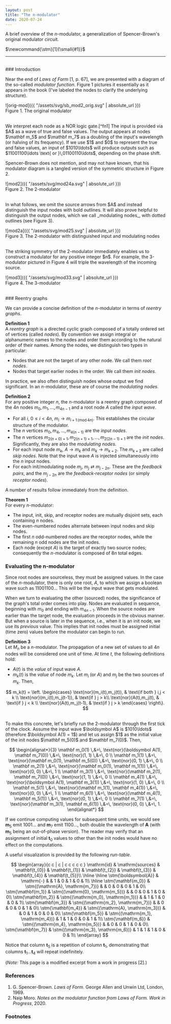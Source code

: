 ```yaml
---
layout: post
title: "The n-modulator"
date: 2020-07-24
---
```

A brief overview of the _n_-modulator, a generalization of Spencer-Brown's
original modulator circuit.
<!--more--> $\newcommand{\stm}[1]{\small{#1}}$

___________________________________________________________________________
<br>
### Introduction 

Near the end of _Laws of Form_ [1, p. 67], we are presented with a diagram of
the so-called _modulator function_.  Figure 1 pictures it essentially as it
appears in the book (I've labeled the nodes to clarify the underlying
structure).

![orig-mod]({{ "/assets/svg/sb_mod2_orig.svg" | absolute_url }})  
Figure 1. The original modulator

<br>
We interpret each node as a NOR logic gate.[^fn1]
The input is provided via $A$ as a wave of true and false values.  The output
appears at nodes $\mathbf m_5$ and $\mathbf m_7$ as a doubling of the input's
wavelength (or halving of its frequency).  If we use $1$ and $0$ to represent
the true and false values, an input of $1010\ldots$ will produce outputs
such as $11001100\ldots \text{ or  }\,01100110\ldots$,
depending on the phase shift.

Spencer-Brown does not mention, and may not have known, that his modulator
diagram is a tangled version of the symmetric structure in Figure 2.

![mod2]({{ "/assets/svg/mod24a.svg" | absolute_url }})  
Figure 2. The 2-modulator

<br>
In what follows, we omit the source arrows from $A$ and instead distinguish the
input nodes with bold outlines.  It will also prove helpful to distinguish the
output nodes, which we call _modulating nodes_, with dotted outlines
(see Figure 3).

![mod2a]({{ "/assets/svg/mod25.svg" | absolute_url }})  
Figure 3. The 2-modulator with distinguished input and modulating nodes

<br>
The striking symmetry of the 2-modulator immediately enables us to construct a
modulator for any positive integer $n$.  For example, the 3-modulator pictured
in Figure 4 will triple the wavelength of the incoming source.

![mod3]({{ "/assets/svg/mod33.svg" | absolute_url }})  
Figure 4. The 3-modulator

<br>
### Reentry graphs

We can provide a concise definition of the $n$-modulator in terms of
_reentry graphs_.

**Definition 1**  
A _reentry graph_ is a directed cyclic graph composed of a totally ordered set
of vertices (called _nodes_).  By convention we assign integral or alphanumeric
names to the nodes and order them according to the natural order of their
names.  Among the nodes, we distinguish two types in particular:
  - Nodes that are not the target of any other node.  We call them _root
       nodes_.
  - Nodes that target earlier nodes in the order.  We call them _init nodes_.

In practice, we also often distinguish nodes whose output we find
significant.  In an $n$-modulator, these are of course the _modulating nodes_.

**Definition 2**  
For any positive integer $n$, the $n$-modulator is a reentry graph
composed of the $4n$ nodes $m_0, m_1, \ldots, m_{4n-1}$ and a root node
$A$ called the _input wave_.
  - For all $i$, $0\leq i<4n$, $m_i \rightarrow m_{i+1\,(\text{mod}\, 4n)}$.
      This establishes the circular structure of the modulator.
  - The $n$ vertices $m_0, m_4,\ldots, m_{4(n-1)}$ are the _input nodes_.
  - The $n$ vertices $m_{2(n+0)+1}, m_{2(n+1)+1},\ldots, m_{2(2n-1)+1}$
      are the _init nodes_.  Significantly, they are also the _modulating
      nodes_.
  - For each input node $m_k$, $A\rightarrow m_k$ and
      $m_k \rightarrow m_{k+2}$. The $m_{k+2}$ are called _skip nodes_.
      Note that the input wave $A$ is injected simultaneously into the $n$
      input nodes.
  - For each init/modulating node $m_j$, $m_j\rightleftarrows m_{j-2n}$.  These
      are the _feedback pairs_, and the $m_{j-2n}$ are the
      _feedback-receptor nodes_ (or simply _receptor nodes_).

A number of results follow immediately from the definition.

**Theorem 1**  
For every $n$-modulator:
  - The input, init, skip, and receptor nodes are mutually disjoint sets, each
      containing $n$ nodes.
  - The even-numbered nodes alternate between input nodes and skip nodes.
  - The first $n$ odd-numbered nodes are the receptor nodes, while the
      remaining $n$ odd nodes are the init nodes.
  - Each node (except $A$) is the target of exactly two source nodes;
      consequently the $n$-modulator is composed of $8n$ total edges.

### Evaluating the n-modulator

Since root nodes are sourceless, they must be assigned values.  In the case of
the $n$-modulator, there is only one root, $A$, to which we assign a boolean
wave such as $11001100\ldots$  This will be the input wave that gets
modulated.

When we turn to evaluating the other (sourced) nodes, the significance of the
graph's total order comes into play.  Nodes are evaluated in sequence,
beginning with $m_0$ and ending with $m_{4n-1}$.  When the source nodes are
earlier than the target node, the evaluation proceeds in the obvious manner.
But when a source is later in the sequence, i.e., when it is an init node, we
use its _previous_ value.  This implies that init nodes must be assigned
initial (time zero) values before the modulator can begin to run.

**Definition 3**  
Let $M_n$ be a $n$-modulator.  The propagation of a new set of
values to all $4n$ nodes will be considered one unit of time.  At time $t$,
the following definitions hold:
  - $A(t)$ is the _value_ of input wave $A$.
  - $m_k(t)$ is the _value_ of node $m_k$.  Let $m_i$ (or $A$) and
      $m_j$ be the two sources of $m_k$.  Then,

$$
  m_k(t) = \left.
  \begin{cases}
    \text{nor}(m_i(t),m_j(t)), & \text{if both } i,j < k \\
    \text{nor}(m_i(t),m_j(t-1)), & \text{if } j > k\\
    \text{nor}(A(t),m_j(t), & \text{if } j < k \\
    \text{nor}(A(t),m_j(t-1), & \text{if } j > k
  \end{cases}
  \right\}.
$$

<br>
To make this concrete, let's briefly run the 2-modulator through the first
tick of the clock.  Assume the input wave $\boldsymbol A$ is $1010\ldots$
(therefore $\boldsymbol A(1) = 1$) and let us assign $1$ as the initial value
of the init nodes $\mathbf m_5(0)$ and $\mathbf m_7(0)$. Then,

$$
\begin{alignat*}{3}
\mathbf m_0(1)  \,&=\, \text{nor}(\boldsymbol A(1), \mathbf m_7(0))    \,&=\, \text{nor}(1, 1) \,&=\, 0 \\
\mathbf m_1(1)  \,&=\, \text{nor}(\mathbf m_0(1), \mathbf m_5(0))  \,&=\, \text{nor}(0, 1) \,&=\, 0 \\
\mathbf m_2(1)  \,&=\, \text{nor}(\mathbf m_0(1), \mathbf m_1(1))  \,&=\, \text{nor}(0, 0) \,&=\, 1 \\
\mathbf m_3(1)  \,&=\, \text{nor}(\mathbf m_2(1), \mathbf m_7(0))  \,&=\, \text{nor}(1, 1) \,&=\, 0 \\
\mathbf m_4(1)  \,&=\, \text{nor}(\boldsymbol A(1), \mathbf m_3(1))    \,&=\, \text{nor}(1, 0) \,&=\, 0 \\
\mathbf m_5(1)  \,&=\, \text{nor}(\mathbf m_1(1), \mathbf m_4(1))  \,&=\, \text{nor}(0, 0) \,&=\, 1 \\
\mathbf m_6(1)  \,&=\, \text{nor}(\mathbf m_4(1), \mathbf m_5(1))  \,&=\, \text{nor}(0, 1) \,&=\, 0 \\
\mathbf m_7(1)  \,&=\, \text{nor}(\mathbf m_3(1), \mathbf m_6(1))  \,&=\, \text{nor}(0, 0) \,&=\, 1.
\end{alignat*}
$$

If we continue computing values for subsequent time units, we would see
$\mathbf m_5$ emit $1001\ldots$ and $\mathbf m_7$ emit
$1100\ldots$, both double the wavelength of $\boldsymbol A$ (with $\mathbf
m_5$ being an out-of-phase version).  The reader may verify that an assignment
of initial $\mathbf t_0$ values to other than the init nodes would have no
effect on the computations.

A useful visualization is provided by the following _run-table_.

$$
\begin{array}{c  c |  c | c  c  c  c  c }
\mathrm{id} & \mathrm{sources} & \mathbf{t_{0}} & \mathbf{t_{1}}
& \mathbf{t_{2}} & \mathbf{t_{3}} & \mathbf{t_{4}} & \mathbf{t_{5}}\\
\hline
\hline
\stm{\boldsymbol{A}} & \mathrm{-} &  & 1 & 0 & 1 & 0 & 1\\
\hline
\stm{\mathbf{m_0}} & \stm{(\mathrm{A}, \mathrm{m_7})}   &   & 0 & 0 & 0 & 1 & 0\\
\stm{\mathbf{m_1}} & \stm{(\mathrm{0}, \mathrm{m_5})}   &   & 0 & 0 & 1 & 0 & 0\\
\stm{\mathbf{m_2}} & \stm{(\mathrm{m_0}, \mathrm{m_1})} &   & 1 & 1 & 0 & 0 & 1\\
\stm{\mathbf{m_3}} & \stm{(\mathrm{m_2}, \mathrm{m_7})} &   & 0 & 0 & 0 & 1 & 0\\
\stm{\mathbf{m_4}} & \stm{(\mathrm{A}, \mathrm{m_3})}   &   & 0 & 1 & 0 & 0 & 0\\
\stm{\mathbf{m_5}} & \stm{(\mathrm{m_1}, \mathrm{m_4})} & 1 & 1 & 0 & 0 & 1 & 1\\
\stm{\mathbf{m_6}} & \stm{(\mathrm{m_4}, \mathrm{m_5})} &   & 0 & 0 & 1 & 0 & 0\\
\stm{\mathbf{m_7}} & \stm{(\mathrm{m_3}, \mathrm{m_6})} & 1 & 1 & 1 & 0 & 0 & 1\\
\end{array}
$$

Notice that column $\mathbf t_5$ is a repetition of column $\mathbf t_1$,
demonstrating that columns $\mathbf t_1 \ldots \mathbf t_4$ will repeat
indefinitely.

(_Note:_ This page is a modified excerpt from a work in progress [2].)

### References
1. G. Spencer-Brown. _Laws of Form_. George Allen and Unwin Ltd, London, 1969.
2. Naip Moro. _Notes on the modulator function from Laws of Form. Work in
Progress_, 2020.

### Footnotes
[^fn1]: NAND logic gates would work equally well, but NOR is more in the spirit
        of _LoF_.
